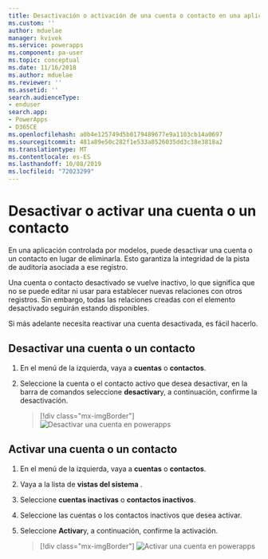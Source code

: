 ```yaml
---
title: Desactivación o activación de una cuenta o contacto en una aplicación controlada por modelos | MicrosoftDocs
ms.custom: ''
author: mduelae
manager: kvivek
ms.service: powerapps
ms.component: pa-user
ms.topic: conceptual
ms.date: 11/16/2018
ms.author: mduelae
ms.reviewer: ''
ms.assetid: ''
search.audienceType:
- enduser
search.app:
- PowerApps
- D365CE
ms.openlocfilehash: a0b4e125749d5b0179489677e9a1103cb14a0697
ms.sourcegitcommit: 481a89e50c282f1e533a8526035dd3c38e3818a2
ms.translationtype: MT
ms.contentlocale: es-ES
ms.lasthandoff: 10/08/2019
ms.locfileid: "72023299"
---
```

# <a name="deactivate-or-activate-an-account-or-contact"></a>Desactivar o activar una cuenta o un contacto

En una aplicación controlada por modelos, puede desactivar una cuenta o un contacto en lugar de eliminarla. Esto garantiza la integridad de la pista de auditoría asociada a ese registro.  
  
Una cuenta o contacto desactivado se vuelve inactivo, lo que significa que no se puede editar ni usar para establecer nuevas relaciones con otros registros. Sin embargo, todas las relaciones creadas con el elemento desactivado seguirán estando disponibles.  
  
Si más adelante necesita reactivar una cuenta desactivada, es fácil hacerlo.   
  
## <a name="deactivate-an-account-or-contact"></a>Desactivar una cuenta o un contacto 
  
1.  En el menú de la izquierda, vaya a **cuentas** o **contactos**.  
  
2.  Seleccione la cuenta o el contacto activo que desea desactivar, en la barra de comandos seleccione **desactivar**y, a continuación, confirme la desactivación.

    > [!div class="mx-imgBorder"]
    > ![Desactivar una cuenta en powerapps](media/DeactiveAccounts.png "desactivar una cuenta en powerapps")


## <a name="activate-an-account-or-contact"></a>Activar una cuenta o un contacto  
  
1.  En el menú de la izquierda, vaya a **cuentas** o **contactos**. 
  
2.  Vaya a la lista de **vistas del sistema** .

3.  Seleccione **cuentas inactivas** o **contactos inactivos**.  
  
4.  Seleccione las cuentas o los contactos inactivos que desea activar.

5.  Seleccione **Activar**y, a continuación, confirme la activación.  

    > [!div class="mx-imgBorder"]
    > ![Activar una cuenta en powerapps](media/ActiveAccounts.png "activar una cuenta en powerapps")  



